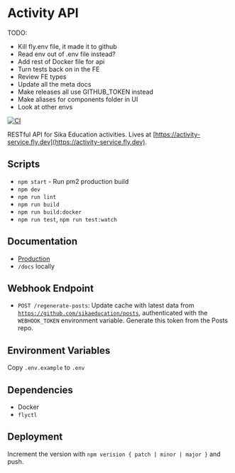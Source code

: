 # Activity API

TODO:

- Kill fly.env file, it made it to github
- Read env out of .env file instead?
- Add rest of Docker file for api
- Turn tests back on in the FE
- Review FE types
- Update all the meta docs
- Make releases all use GITHUB_TOKEN instead
- Make aliases for components folder in UI
- Look at other envs

[![CI](https://github.com/sikaeducation/activity-service/actions/workflows/main.yml/badge.svg)](https://github.com/sikaeducation/activity-service/actions/workflows/main.yml)

RESTful API for Sika Education activities. Lives at [https://activity-service.fly.dev](https://activity-service.fly.dev).

## Scripts

- `npm start` - Run pm2 production build
- `npm dev`
- `npm run lint`
- `npm run build`
- `npm run build:docker`
- `npm run test`, `npm run test:watch`

## Documentation

- [Production]()
- `/docs` locally

## Webhook Endpoint

- `POST /regenerate-posts`: Update cache with latest data from [`https://github.com/sikaeducation/posts`](https://github.com/sikaeducation/posts), authenticated with the `WEBHOOK_TOKEN` environment variable. Generate this token from the Posts repo.

## Environment Variables

Copy `.env.example` to `.env`

## Dependencies

- Docker
- `flyctl`

## Deployment

Increment the version with `npm verision { patch | minor | major }` and push.
